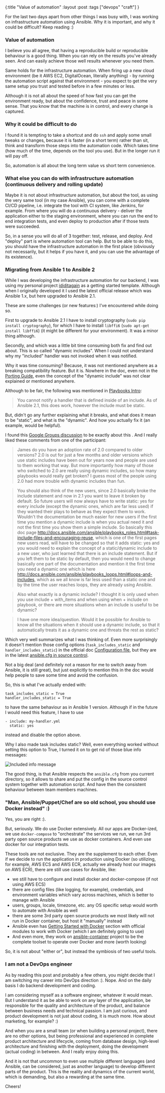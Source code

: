 {:title "Value of automation"
:layout :post
:tags ["devops" "craft"]
}

For the last two days apart from other things I was busy with, I was working on infrastructure automation using Ansible. Why it is important, and why it could be difficult? Keep reading :)

### Value of automation

I believe you all agree, that having a reproducible build or reproducible behaviour is a good thing. When you can rely on the results you've already seen. And can easily achieve those well results whenever you need them.

Same holds for the infrastructure automation. When firing up a new cloud environment (be it AWS EC2, DigitalOcean, literally anything) - by running the automation script against that environment - you expect to get the very same setup you trust and tested before in a few minutes or less.

Although it is not all about the speed of how fast you can get the environment ready, but about the confidence, trust and peace in some sense. That you know that the machine is in control, and every change is captured.

### Why it could be difficult to do

I found it is tempting to take a shortcut and do `ssh` and apply some small tweaks or changes, because it is faster (in a short term) rather than sit, think and transform those steps into the automation code. Which takes time (how much of the time, depends on the tool you use). But in the longer run it will pay off.

So, automation is all about the long term value vs short term convenience.

### What else you can do with infrastructure automation (continuous delivery and rolling update)

Maybe it is not about infrastructure automation, but about the tool, as using the very same tool (in my case Ansible), you can come with a complete CI/CD pipeline, i.e. integrate the tool with CI system, like Jenkins, for example. From where you will do a continuous delivery - deliver the application either to the staging environment, where you can run the end to end integration tests, and even deploy to production after if those tests were succeeded.

So, in a sense you will do all of 3 together: test, release, and deploy. And "deploy" part is where automation tool can help. But to be able to do this, you should have the infrastructure automation in the first place (obviously not necessarily, but it helps if you have it, and you can use the advantage of its existence).

### Migrating from Ansible 1 to Ansible 2

While I was developing the infrastructure automation for our backend, I was using my personal project [ididitagain](https://github.com/zshamrock/ididitagain) as a getting started template. Although when I originally developed it I used the latest official release which was Ansible 1.x, but here upgraded to Ansible 2.1.

These are some challenges (or new features:) I've encountered while doing so.

First to upgrade to Ansible 2.1 I have to install cryptography (`sudo pip install cryptography`), for which I have to install `libffi6` (`sudo apt-get install libffi6`) (it might be different for your environment). It was a minor thing although.

Secondly, and which was a little bit time consuming both fix and find out about. This is so called "dynamic includes". When I could not understand why my "included" handler was not invoked when it was notified.

Why it was time consuming? Because, it was not mentioned anywhere as a breaking compatibility feature. But it is. Nowhere in the doc, even not in the [Porting Guide](http://docs.ansible.com/ansible/porting_guide_2.0.html#), even the concept of the "dynamic include" was not clear explained or mentioned anywhere.

Although to be fair, the following was mentioned in [Playbooks Intro](http://docs.ansible.com/ansible/playbooks_intro.html):

> You cannot notify a handler that is defined inside of an include. As of Ansible 2.1, this does work, however the include must be static.

But, didn't go any further explaining what it breaks, and what does it mean to be "static", and what is the "dynamic". And how you actually fix it (an example, would be helpful).

I found this [Google Groups discussion](https://groups.google.com/forum/#!msg/ansible-devel/9aJaoVeRdOg/B4TvRTLgCAAJ) to be exactly about this . And I really liked these comments from one of the participant:

> James do you have an adoption rate of 2.0 compared to older versions? 2.0 is out for just a few months and older versions which use static includes have been out for years now and people are used to them working that way. But more importantly how many of those who switched to 2.0 are really using dynamic includes, so how many playbooks would really get broken? I guess most of the people using 2.0 had more trouble with dynamic includes than fun.

> You should also think of the new users, since 2.0 basically broke the include statement and now in 2.1 you want to leave it broken by default. So future users will now always have to write static: yes for every include (except the dynamic ones, which are far less used) if they wanted their plays to behave as they expect them to work. Wouldn't the documentation be much easier for new users if the first time you mention a dynamic include is when you actual need it and not the first time you show them a simple include. So basically this doc page http://docs.ansible.com/ansible/playbooks_roles.html#task-include-files-and-encouraging-reuse, which is one of the first pages new users read, will have to be changed so that it adds static: yes and you would need to explain the concept of a static/dynamic include to a new user, who just learned that there is an include statement. But if you left them to be static by default, then you would need to change basically one part of the documentation and mention it the first time you need a dynamic one which is here http://docs.ansible.com/ansible/playbooks_loops.html#loops-and-includes, which as we all know is far less used than a static one and by the time the user reaches loops, they are already using Ansible.

> Also what exactly is a dynamic include? I thought it is only used when you use include + with_items and when using when + include on playbook, or there are more situations when an include is useful to be dynamic?

> I have one more idea/question. Would it be possible for Ansible to know all the situations when it should use a dynamic include, so that it automatically treats it as a dynamic one and threats the rest as static?

Which very well summarizes what I was thinking of. Even more surprisingly it doesn't mention those config options (`task_includes_static` and `handler_includes_static`) in the official doc [Configuration file](http://docs.ansible.com/ansible/intro_configuration.html), but they are in the latest [ansible.cfg in source control](https://raw.githubusercontent.com/ansible/ansible/devel/examples/ansible.cfg).

Not a big deal (and definitely not a reason for me to switch away from Ansible, it is still great), but just explicitly to mention this in the doc would help people to save some time and avoid the confusion.

So, this is what I've actually ended with:

```
task_includes_static = True
handler_includes_static = True
```
to have the same behaviour as in Ansible 1 version. Although if in the future I would need this feature, I have to use 

```
- include: my-handler.yml
  static: yes
```

instead and disable the option above.

Why I also made task includes static? Well, even everything worked without setting this option to True, I turned it on to get rid of those blue info messages:

<img src="/img/ansible-task-included-text.png" alt="Included info message" class="img-thumbnail">

The good thing, is that Ansible respects the `ansible.cfg` from you current directory, so it allows to share and put the config in the source control system together with automation script. And have then the consistent behaviour between team members machines.

### "Man, Ansible/Puppet/Chef are so old school, you should use Docker instead" :)

Yes, you are right :). 

But, seriously. We do use Docker extensively. All our apps are Docker-ized, we use `docker-compose` to "orchestrate" the services we run, we run 3rd party open source products we use as docker containers. And even use docker for our integration tests.

These tools are not exclusive. They are the supplement to each other. Even if we decide to run the application in production using Docker (so utilizing, for example, AWS ECS and AWS ECR, actually we already host our images on AWS ECR), there are still use cases for Ansible, like:

- we still have to configure and install docker and docker-compose (if not using AWS ECS)
- there are config files (like logging, for example), credentials, and environment variables which vary across machines, which is better to manage with Ansible
- users, groups, locale, timezone, etc. any OS specific setup would worth to automate with Ansible as well
- there are some 3rd party open source products we most likely will not run in Docker container, but host it "manually" instead
- Ansible even has [Getting Started with Docker](http://docs.ansible.com/ansible/guide_docker.html) section with official modules to work with Docker (which I am definitely going to use)
- And even more, they work on [ansible-container](https://github.com/ansible/ansible-container) project to be the complete toolset to operate over Docker and more (worth looking)

So, it is not about "either or", but instead the symbiosis of two useful tools.

### I am not a DevOps engineer

As by reading this post and probably a few others, you might decide that I am switching my career into DevOps direction :). Nope. And on the daily basis I do backend development and coding.

I am considering myself as a software engineer, whatever it would mean. But I understand it as be able to work on any layer of the application, be responsible for the quality and architecture of the product, and balance between business needs and technical passion. I am just curious, and product development is not just about coding, it is much more. How about marketing, for example? :) 

And when you are a small team (or when building a personal project), there are no other options, but being professional and experienced in complete product architecture and lifecycle, coming from database design, high-level architecture and finishing with the deployment, doing the development (actual coding) in between. And I really enjoy doing this.

And it is not that uncommon to even use multiple different languages (and Ansible, can be considered, just as another language) to develop different parts of the product. This is the reality and dynamics of the current world, which is demanding, but also a rewarding at the same time.

Cheers!
